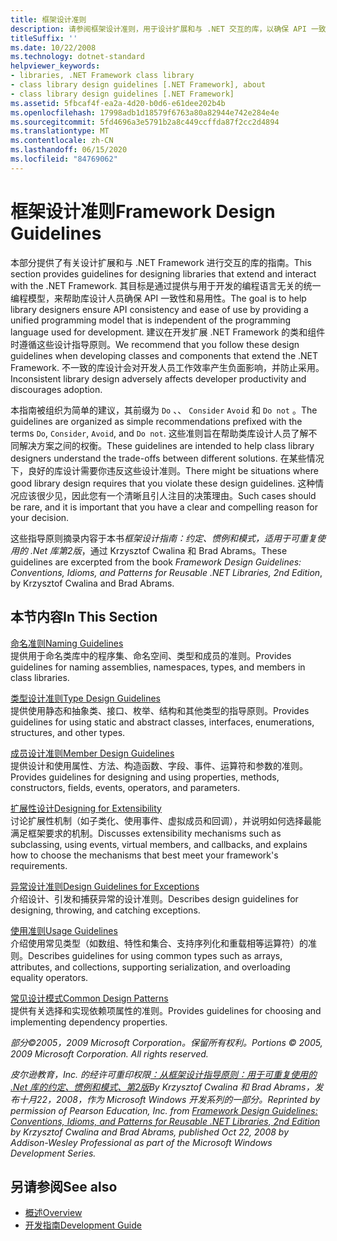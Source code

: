 ```yaml
---
title: 框架设计准则
description: 请参阅框架设计准则，用于设计扩展和与 .NET 交互的库，以确保 API 一致性和易用性。
titleSuffix: ''
ms.date: 10/22/2008
ms.technology: dotnet-standard
helpviewer_keywords:
- libraries, .NET Framework class library
- class library design guidelines [.NET Framework], about
- class library design guidelines [.NET Framework]
ms.assetid: 5fbcaf4f-ea2a-4d20-b0d6-e61dee202b4b
ms.openlocfilehash: 17998adb1d18579f6763a80a82944e742e284e4e
ms.sourcegitcommit: 5fd4696a3e5791b2a8c449ccffda87f2cc2d4894
ms.translationtype: MT
ms.contentlocale: zh-CN
ms.lasthandoff: 06/15/2020
ms.locfileid: "84769062"
---
```

# <a name="framework-design-guidelines"></a><span data-ttu-id="6f981-103">框架设计准则</span><span class="sxs-lookup"><span data-stu-id="6f981-103">Framework Design Guidelines</span></span>
<span data-ttu-id="6f981-104">本部分提供了有关设计扩展和与 .NET Framework 进行交互的库的指南。</span><span class="sxs-lookup"><span data-stu-id="6f981-104">This section provides guidelines for designing libraries that extend and interact with the .NET Framework.</span></span> <span data-ttu-id="6f981-105">其目标是通过提供与用于开发的编程语言无关的统一编程模型，来帮助库设计人员确保 API 一致性和易用性。</span><span class="sxs-lookup"><span data-stu-id="6f981-105">The goal is to help library designers ensure API consistency and ease of use by providing a unified programming model that is independent of the programming language used for development.</span></span> <span data-ttu-id="6f981-106">建议在开发扩展 .NET Framework 的类和组件时遵循这些设计指导原则。</span><span class="sxs-lookup"><span data-stu-id="6f981-106">We recommend that you follow these design guidelines when developing classes and components that extend the .NET Framework.</span></span> <span data-ttu-id="6f981-107">不一致的库设计会对开发人员工作效率产生负面影响，并防止采用。</span><span class="sxs-lookup"><span data-stu-id="6f981-107">Inconsistent library design adversely affects developer productivity and discourages adoption.</span></span>  
  
 <span data-ttu-id="6f981-108">本指南被组织为简单的建议，其前缀为 `Do` 、、 `Consider` `Avoid` 和 `Do not` 。</span><span class="sxs-lookup"><span data-stu-id="6f981-108">The guidelines are organized as simple recommendations prefixed with the terms `Do`, `Consider`, `Avoid`, and `Do not`.</span></span> <span data-ttu-id="6f981-109">这些准则旨在帮助类库设计人员了解不同解决方案之间的权衡。</span><span class="sxs-lookup"><span data-stu-id="6f981-109">These guidelines are intended to help class library designers understand the trade-offs between different solutions.</span></span> <span data-ttu-id="6f981-110">在某些情况下，良好的库设计需要你违反这些设计准则。</span><span class="sxs-lookup"><span data-stu-id="6f981-110">There might be situations where good library design requires that you violate these design guidelines.</span></span> <span data-ttu-id="6f981-111">这种情况应该很少见，因此您有一个清晰且引人注目的决策理由。</span><span class="sxs-lookup"><span data-stu-id="6f981-111">Such cases should be rare, and it is important that you have a clear and compelling reason for your decision.</span></span>  
  
 <span data-ttu-id="6f981-112">这些指导原则摘录内容于本书*框架设计指南：约定、惯例和模式，适用于可重复使用的 .Net 库第2版*，通过 Krzysztof Cwalina 和 Brad Abrams。</span><span class="sxs-lookup"><span data-stu-id="6f981-112">These guidelines are excerpted from the book *Framework Design Guidelines: Conventions, Idioms, and Patterns for Reusable .NET Libraries, 2nd Edition*, by Krzysztof Cwalina and Brad Abrams.</span></span>  
  
## <a name="in-this-section"></a><span data-ttu-id="6f981-113">本节内容</span><span class="sxs-lookup"><span data-stu-id="6f981-113">In This Section</span></span>  
 [<span data-ttu-id="6f981-114">命名准则</span><span class="sxs-lookup"><span data-stu-id="6f981-114">Naming Guidelines</span></span>](naming-guidelines.md)  
 <span data-ttu-id="6f981-115">提供用于命名类库中的程序集、命名空间、类型和成员的准则。</span><span class="sxs-lookup"><span data-stu-id="6f981-115">Provides guidelines for naming assemblies, namespaces, types, and members in class libraries.</span></span>  
  
 [<span data-ttu-id="6f981-116">类型设计准则</span><span class="sxs-lookup"><span data-stu-id="6f981-116">Type Design Guidelines</span></span>](type.md)  
 <span data-ttu-id="6f981-117">提供使用静态和抽象类、接口、枚举、结构和其他类型的指导原则。</span><span class="sxs-lookup"><span data-stu-id="6f981-117">Provides guidelines for using static and abstract classes, interfaces, enumerations, structures, and other types.</span></span>  
  
 [<span data-ttu-id="6f981-118">成员设计准则</span><span class="sxs-lookup"><span data-stu-id="6f981-118">Member Design Guidelines</span></span>](member.md)  
 <span data-ttu-id="6f981-119">提供设计和使用属性、方法、构造函数、字段、事件、运算符和参数的准则。</span><span class="sxs-lookup"><span data-stu-id="6f981-119">Provides guidelines for designing and using properties, methods, constructors, fields, events, operators, and parameters.</span></span>  
  
 [<span data-ttu-id="6f981-120">扩展性设计</span><span class="sxs-lookup"><span data-stu-id="6f981-120">Designing for Extensibility</span></span>](designing-for-extensibility.md)  
 <span data-ttu-id="6f981-121">讨论扩展性机制（如子类化、使用事件、虚拟成员和回调），并说明如何选择最能满足框架要求的机制。</span><span class="sxs-lookup"><span data-stu-id="6f981-121">Discusses extensibility mechanisms such as subclassing, using events, virtual members, and callbacks, and explains how to choose the mechanisms that best meet your framework's requirements.</span></span>  
  
 [<span data-ttu-id="6f981-122">异常设计准则</span><span class="sxs-lookup"><span data-stu-id="6f981-122">Design Guidelines for Exceptions</span></span>](exceptions.md)  
 <span data-ttu-id="6f981-123">介绍设计、引发和捕获异常的设计准则。</span><span class="sxs-lookup"><span data-stu-id="6f981-123">Describes design guidelines for designing, throwing, and catching exceptions.</span></span>  
  
 [<span data-ttu-id="6f981-124">使用准则</span><span class="sxs-lookup"><span data-stu-id="6f981-124">Usage Guidelines</span></span>](usage-guidelines.md)  
 <span data-ttu-id="6f981-125">介绍使用常见类型（如数组、特性和集合、支持序列化和重载相等运算符）的准则。</span><span class="sxs-lookup"><span data-stu-id="6f981-125">Describes guidelines for using common types such as arrays, attributes, and collections, supporting serialization, and overloading equality operators.</span></span>  
  
 [<span data-ttu-id="6f981-126">常见设计模式</span><span class="sxs-lookup"><span data-stu-id="6f981-126">Common Design Patterns</span></span>](common-design-patterns.md)  
 <span data-ttu-id="6f981-127">提供有关选择和实现依赖项属性的准则。</span><span class="sxs-lookup"><span data-stu-id="6f981-127">Provides guidelines for choosing and implementing dependency properties.</span></span>  
  
 <span data-ttu-id="6f981-128">*部分©2005，2009 Microsoft Corporation。保留所有权利。*</span><span class="sxs-lookup"><span data-stu-id="6f981-128">*Portions © 2005, 2009 Microsoft Corporation. All rights reserved.*</span></span>  
  
 <span data-ttu-id="6f981-129">*皮尔逊教育，Inc. 的经许可重印权限[：从框架设计指导原则：用于可重复使用的 .Net 库的约定、惯例和模式、第2版](https://www.informit.com/store/framework-design-guidelines-conventions-idioms-and-9780321545619)By Krzysztof Cwalina 和 Brad Abrams，发布十月22，2008，作为 Microsoft Windows 开发系列的一部分。*</span><span class="sxs-lookup"><span data-stu-id="6f981-129">*Reprinted by permission of Pearson Education, Inc. from [Framework Design Guidelines: Conventions, Idioms, and Patterns for Reusable .NET Libraries, 2nd Edition](https://www.informit.com/store/framework-design-guidelines-conventions-idioms-and-9780321545619) by Krzysztof Cwalina and Brad Abrams, published Oct 22, 2008 by Addison-Wesley Professional as part of the Microsoft Windows Development Series.*</span></span>  
  
## <a name="see-also"></a><span data-ttu-id="6f981-130">另请参阅</span><span class="sxs-lookup"><span data-stu-id="6f981-130">See also</span></span>

- [<span data-ttu-id="6f981-131">概述</span><span class="sxs-lookup"><span data-stu-id="6f981-131">Overview</span></span>](../../framework/get-started/overview.md)
- [<span data-ttu-id="6f981-132">开发指南</span><span class="sxs-lookup"><span data-stu-id="6f981-132">Development Guide</span></span>](../../framework/development-guide.md)
